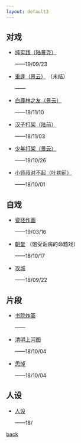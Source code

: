 ```yaml
---
layout: default3
---
```


## 对戏

- [纯实践（陆景尧）](./dx-csj1.html)

  ——19/09/23

- [重逢（景云）](./dx-cf.html)
（未结）

  ——

- [白鹿林之友（景云）](./dx-bllzy.html)

  ——18/11/10

- [汉子打架（陆前）](./dx-hzdj.html)

  ——18/11/03

- [少年打架（景云）](./dx-sndj.html)

  ——18/10/26

- [小师叔对不起（叶初前）](./dx-de.html)

  ——18/10/01


## 自戏

- [瓷坯作画](./zx-cpzh.html)

  ——19/03/16

- [朝堂](./zx-ct.html)
（饱受诟病的命题戏）

  ——18/10/17

- [攻城](./zx-gc.html)

  ——18/09/22


## 片段

- [书院作答](./pd.html#书院作答)

  ——

- [清明上河图](./pd.html#清明上河图)

  ——18/10/04

- [思悼](./pd.html#思悼)

  ——18/10/04

## 人设

- [人设](./rs.html)

  ——18/

  

[back](../index.html)
